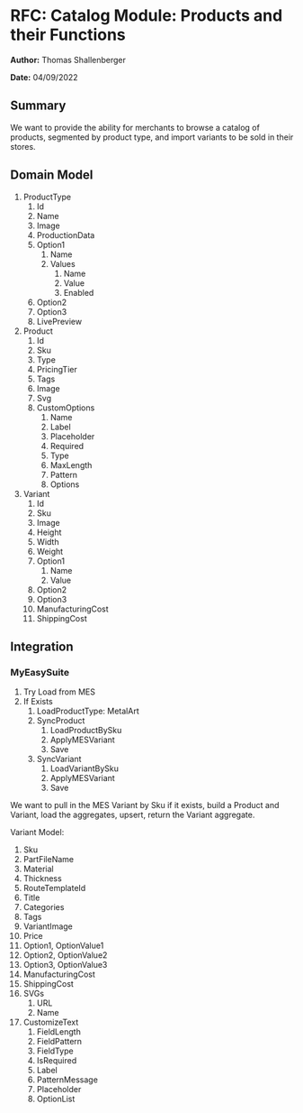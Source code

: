 # RFC: Catalog Module: Products and their Functions

**Author:** Thomas Shallenberger

**Date:** 04/09/2022

## Summary

We want to provide the ability for merchants to browse a catalog of products, segmented by product type, and import variants to be sold in their stores.

## Domain Model

1. ProductType
   1. Id
   2. Name
   3. Image
   4. ProductionData
   5. Option1
      1. Name
      2. Values
         1. Name
         2. Value
         3. Enabled
   6. Option2
   7. Option3
   8. LivePreview
2. Product
   1. Id
   2. Sku
   3. Type
   4. PricingTier
   5. Tags
   6. Image
   7. Svg
   8. CustomOptions
      1. Name
      2. Label
      3. Placeholder
      4. Required
      5. Type
      6. MaxLength
      7. Pattern
      8. Options
3. Variant
   1. Id
   2. Sku
   3. Image
   4. Height
   5. Width
   6. Weight
   7. Option1
      1. Name
      2. Value
   8. Option2
   9. Option3
   10. ManufacturingCost
   11. ShippingCost

## Integration

### MyEasySuite

1. Try Load from MES
2. If Exists
   1. LoadProductType: MetalArt
   2. SyncProduct
      1. LoadProductBySku
      2. ApplyMESVariant
      3. Save
   3. SyncVariant
      1. LoadVariantBySku
      2. ApplyMESVariant
      3. Save

We want to pull in the MES Variant by Sku if it exists,
build a Product and Variant,
load the aggregates,
upsert,
return the Variant aggregate.

Variant Model:

1. Sku
2. PartFileName
3. Material
4. Thickness
5. RouteTemplateId
6. Title
7. Categories
8. Tags
9. VariantImage
10. Price
11. Option1, OptionValue1
12. Option2, OptionValue2
13. Option3, OptionValue3
14. ManufacturingCost
15. ShippingCost
16. SVGs
    1. URL
    2. Name
17. CustomizeText
    1. FieldLength
    2. FieldPattern
    3. FieldType
    4. IsRequired
    5. Label
    6. PatternMessage
    7. Placeholder
    8. OptionList
